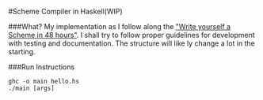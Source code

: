 #Scheme Compiler in Haskell(WIP)

###What?
My implementation as I follow along the ["Write yourself a Scheme in 48 hours"](http://jonathan.tang.name/files/scheme_in_48/tutorial/overview.html). I shall try to follow proper guidelines for development with testing and documentation. The structure will like ly change a lot in the starting. 

###Run Instructions
```
ghc -o main hello.hs
./main [args]
```

